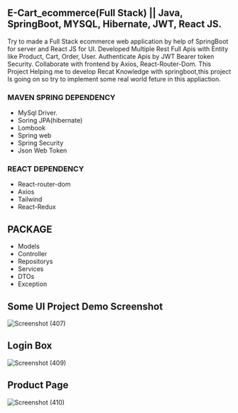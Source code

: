 ## E-Cart_ecommerce(Full Stack) || Java, SpringBoot, MYSQL, Hibernate, JWT, React JS.   
Try to made a Full Stack ecommerce web application by help of SpringBoot for server and React JS for UI. 
Developed Multiple Rest Full Apis with Entity like Product, Cart, Order, User. Authenticate Apis by JWT Bearer token 
Security. Collaborate with frontend by Axios, React-Router-Dom.
This Project Helping me to develop Recat Knowledge with springboot,this project Is going on so try to implement some real world 
feture in this appliaction. 
### MAVEN SPRING DEPENDENCY
* MySql Driver.
* Soring JPA(hibernate)
* Lombook
* Spring web
* Spring Security
* Json Web Token
### REACT DEPENDENCY
* React-router-dom
* Axios
* Tailwind
* React-Redux
## PACKAGE
* Models
* Controller
* Repositorys
* Services
* DTOs
* Exception
## Some UI Project Demo Screenshot
![Screenshot (407)](https://github.com/avis97/E-Kart-ecommerce-FullStack-/assets/106426358/2193251e-ae5b-4357-b855-1590a1fbabcf)
## Login Box
![Screenshot (409)](https://github.com/avis97/E-Kart-ecommerce-FullStack-/assets/106426358/3fa22290-fb08-4061-8444-1b30588950c5)
## Product Page
![Screenshot (410)](https://github.com/avis97/E-Kart-ecommerce-FullStack-/assets/106426358/1bbef064-0d27-4e49-a2fd-065fca2a411c)

